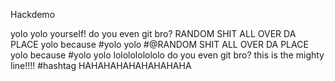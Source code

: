 Hackdemo

yolo
yolo yourself!
do you even git bro?
RANDOM SHIT ALL OVER DA PLACE
yolo because #yolo yolo
#@RANDOM SHIT ALL OVER DA PLACE
yolo because #yolo yolo
lololololololo
do you even git bro?
this is the mighty line!!!! #hashtag
HAHAHAHAHAHAHAHAHA
